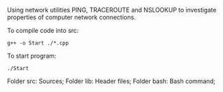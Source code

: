 
Using network utilities PING, TRACEROUTE and NSLOOKUP to investigate
properties of computer network connections.

To compile code into src:
```
g++ -o Start ./*.cpp
```
To start program:
```
./Start
```

Folder src: Sources;
Folder lib: Header files;
Folder bash: Bash command;